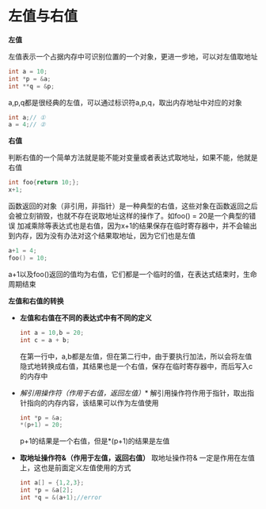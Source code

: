 # 左值与右值

**左值**

左值表示一个占据内存中可识别位置的一个对象，更进一步地，可以对左值取地址

```C++
int a = 10;
int *p = &a;
int **q = &p;
```

a,p,q都是很经典的左值，可以通过标识符a,p,q，取出内存地址中对应的对象

```C++
int a;// ①
a = 4;// ②
```

  


**右值**

判断右值的一个简单方法就是能不能对变量或者表达式取地址，如果不能，他就是右值

```C++
int foo{return 10;};
x+1;
```

函数返回的对象（非引用，非指针）是一种典型的右值，这些对象在函数返回之后会被立刻销毁，也就不存在说取地址这样的操作了。如foo() = 20是一个典型的错误
加减乘除等表达式也是右值，因为x+1的结果保存在临时寄存器中，并不会输出到内存，因为没有办法对这个结果取地址，因为它们也是左值

```c++
a+1 = 4;
foo() = 10;
```

a+1以及foo()返回的值均为右值，它们都是一个临时的值，在表达式结束时，生命周期结束  


**左值和右值的转换**

* **左值和右值在不同的表达式中有不同的定义**

  ```C++
  int a = 10,b = 20;
  int c = a + b;
  ```

  在第一行中，a,b都是左值，但在第二行中，由于要执行加法，所以会将左值隐式地转换成右值，其结果也是一个右值，保存在临时寄存器中，而后写入c的内存中

* **解引用操作符*（作用于右值，返回左值）**
  解引用操作符作用于指针，取出指针指向的内存内容，该结果可以作为左值使用

  ```c++
  int *p = &a;
  *(p+1) = 20;
  ```

  p+1的结果是一个右值，但是*(p+1)的结果是左值

* **取地址操作符&（作用于左值，返回右值）**
  取地址操作符& 一定是作用在左值上，这也是前面定义左值使用的方式

  ```c++
  int a[] = {1,2,3};
  int *p = &a[2];
  int *q = &(a+1);//error 
  ```

  

